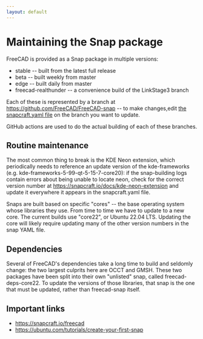 ```yaml
---
layout: default
---
```


# Maintaining the Snap package

FreeCAD is provided as a Snap package in multiple versions:
  * stable -- built from the latest full release
  * beta -- built weekly from master
  * edge -- built daily from master
  * freecad-realthunder -- a convenience build of the LinkStage3 branch

Each of these is represented by a branch at https://github.com/FreeCAD/FreeCAD-snap -- to make changes,edit [the snapcraft.yaml file](https://github.com/FreeCAD/FreeCAD-snap/blob/master/snap/snapcraft.yaml) on the branch you want to update.

GitHub actions are used to do the actual building of each of these branches.

## Routine maintenance

The most common thing to break is the KDE Neon extension, which periodically needs to reference an update version of
the kde-frameworks (e.g. kde-frameworks-5-99-qt-5-15-7-core20):
if the snap-building logs contain errors about being unable to locate neon, check for the correct version number at
https://snapcraft.io/docs/kde-neon-extension and update it everywhere it appears in the snapcraft.yaml file.

Snaps are built based on specific "cores" -- the base operating system whose libraries they use. From time to time
we have to update to a new core. The current builds use "core22", or Ubuntu 22.04 LTS. Updating the core will likely
require updating many of the other version numbers in the snap YAML file.

## Dependencies

Several of FreeCAD's dependencies take a long time to build and seldomly change: the two largest culprits here are
OCCT and GMSH. These two packages have been split into their own "unlisted" snap, called freecad-deps-core22. To
update the versions of those libraries, that snap is the one that must be updated, rather than freecad-snap itself.

## Important links

  * https://snapcraft.io/freecad
  * https://ubuntu.com/tutorials/create-your-first-snap
